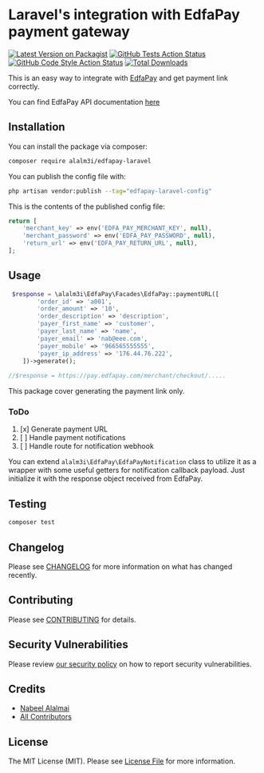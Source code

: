 # Laravel's integration with EdfaPay payment gateway

[![Latest Version on Packagist](https://img.shields.io/packagist/v/alalm3i/edfapay-laravel.svg?style=flat-square)](https://packagist.org/packages/alalm3i/edfapay-laravel)
[![GitHub Tests Action Status](https://img.shields.io/github/actions/workflow/status/alalm3i/edfapay-laravel/run-tests.yml?branch=main&label=tests&style=flat-square)](https://github.com/alalm3i/edfapay-laravel/actions?query=workflow%3Arun-tests+branch%3Amain)
[![GitHub Code Style Action Status](https://img.shields.io/github/actions/workflow/status/alalm3i/edfapay-laravel/fix-php-code-style-issues.yml?branch=main&label=code%20style&style=flat-square)](https://github.com/alalm3i/edfapay-laravel/actions?query=workflow%3A"Fix+PHP+code+style+issues"+branch%3Amain)
[![Total Downloads](https://img.shields.io/packagist/dt/alalm3i/edfapay-laravel.svg?style=flat-square)](https://packagist.org/packages/alalm3i/edfapay-laravel)

This is an easy way to integrate with [EdfaPay](http://edfapay.com) and get payment link correctly.

You can find EdfaPay API documentation [here](https://edfapay.com/api/EdfapayCheckout.html#CallbackNotification)


## Installation

You can install the package via composer:

```bash
composer require alalm3i/edfapay-laravel
```

You can publish the config file with:

```bash
php artisan vendor:publish --tag="edfapay-laravel-config"
```

This is the contents of the published config file:

```php
return [
    'merchant_key' => env('EDFA_PAY_MERCHANT_KEY', null),
    'merchant_password' => env('EDFA_PAY_PASSWORD', null),
    'return_url' => env('EDFA_PAY_RETURN_URL', null),
];
```



## Usage

```php
 $response = \alalm3i\EdfaPay\Facades\EdfaPay::paymentURL([
        'order_id' => 'a001',
        'order_amount' => '10',
        'order_description' => 'description',
        'payer_first_name' => 'customer',
        'payer_last_name' => 'name',
        'payer_email' => 'nab@eee.com',
        'payer_mobile' => '966565555555',
        'payer_ip_address' => '176.44.76.222',
    ])->generate();
    
//$response = https://pay.edfapay.com/merchant/checkout/.....
```
This package cover generating the payment link only.

### ToDo

1. [x] Generate payment URL
2. [ ] Handle payment notifications
3. [ ] Handle route for notification webhook

You can extend `alalm3i\EdfaPay\EdfaPayNotification` class to utilize it as a wrapper with some useful getters for notification callback payload. Just initialize it with the response object received from EdfaPay.



## Testing

```bash
composer test
```

## Changelog

Please see [CHANGELOG](CHANGELOG.md) for more information on what has changed recently.

## Contributing

Please see [CONTRIBUTING](CONTRIBUTING.md) for details.

## Security Vulnerabilities

Please review [our security policy](../../security/policy) on how to report security vulnerabilities.

## Credits

- [Nabeel Alalmai](https://github.com/alalm3i)
- [All Contributors](../../contributors)

## License

The MIT License (MIT). Please see [License File](LICENSE.md) for more information.
